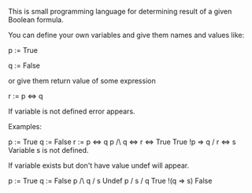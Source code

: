 This is small programming language for determining result of a given Boolean formula.

You can define your own variables and give them names and values like:

p := True

q := False

or give them return value of some expression

r := p <=> q

If variable is not defined error appears.

Examples:

p := True
q := False
r := p <=> q
p /\ q <=> r <=> True                     True
!p => q \/ r <=> s                        Variable s is not defined.

If variable exists but don't have value undef will appear.

p := True
q := False
p /\ q \/ s                               Undef
p \/ s \/ q                               True
!(q => s)                                 False
